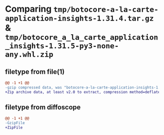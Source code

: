 # Comparing `tmp/botocore-a-la-carte-application-insights-1.31.4.tar.gz` & `tmp/botocore_a_la_carte_application_insights-1.31.5-py3-none-any.whl.zip`

## filetype from file(1)

```diff
@@ -1 +1 @@
-gzip compressed data, was "botocore-a-la-carte-application-insights-1.31.4.tar", last modified: Tue Jul 18 01:54:59 2023, max compression
+Zip archive data, at least v2.0 to extract, compression method=deflate
```

## filetype from diffoscope

```diff
@@ -1 +1 @@
-GzipFile
+ZipFile
```

